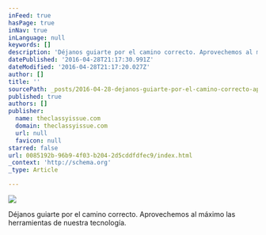 ```yaml
---
inFeed: true
hasPage: true
inNav: true
inLanguage: null
keywords: []
description: 'Déjanos guiarte por el camino correcto. Aprovechemos al máximo las herramientas de nuestra tecnología. '
datePublished: '2016-04-28T21:17:30.991Z'
dateModified: '2016-04-28T21:17:20.027Z'
author: []
title: ''
sourcePath: _posts/2016-04-28-dejanos-guiarte-por-el-camino-correcto-aprovechemos-al-maxi.md
published: true
authors: []
publisher:
  name: theclassyissue.com
  domain: theclassyissue.com
  url: null
  favicon: null
starred: false
url: 0085192b-96b9-4f03-b204-2d5cddfdfec9/index.html
_context: 'http://schema.org'
_type: Article

---
```

![](https://the-grid-user-content.s3-us-west-2.amazonaws.com/a51ece92-a46f-484e-a38f-87a6dbf71441.png)

Déjanos guiarte por el camino correcto. Aprovechemos al máximo las herramientas de nuestra tecnología.